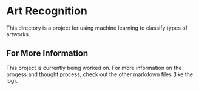 # Art Recognition

This directory is a project for using machine learning to classify types of artworks.

## For More Information

This project is currently  being worked on. For more information on the progess and thought process, check out the other markdown files (like the log).